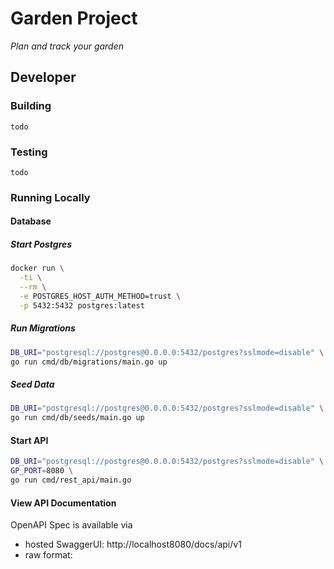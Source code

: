 # Garden Project

_Plan and track your garden_

## Developer

### Building

`todo`

### Testing

`todo`

### Running Locally

#### Database

##### Start Postgres

```sh
docker run \
  -ti \
  --rm \
  -e POSTGRES_HOST_AUTH_METHOD=trust \
  -p 5432:5432 postgres:latest
```

##### Run Migrations

```sh
DB_URI="postgresql://postgres@0.0.0.0:5432/postgres?sslmode=disable" \
go run cmd/db/migrations/main.go up
```

##### Seed Data

```sh
DB_URI="postgresql://postgres@0.0.0.0:5432/postgres?sslmode=disable" \
go run cmd/db/seeds/main.go up
```

#### Start API

```sh
DB_URI="postgresql://postgres@0.0.0.0:5432/postgres?sslmode=disable" \
GP_PORT=8080 \
go run cmd/rest_api/main.go
```

#### View API Documentation

OpenAPI Spec is available via
- hosted SwaggerUI: http://localhost8080/docs/api/v1
- raw format: 
